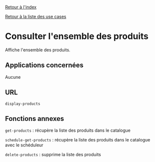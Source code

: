 [Retour à l'index](index.md)

[Retour à la liste des use cases](userCases.md)

# Consulter l'ensemble des produits

Affiche l'ensemble des produits.
## Applications concernées
Aucune

## URL
`display-products`
## Fonctions annexes
`get-products` : récupère la liste des produits dans le catalogue

`schedule-get-products` : récupère la liste des produits dans le catalogue avec le schéduleur

`delete-products` : supprime la liste des produits

